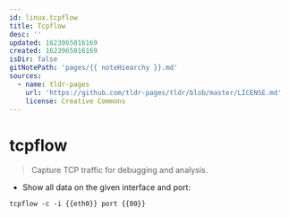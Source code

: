 ```yaml
---
id: linux.tcpflow
title: Tcpflow
desc: ''
updated: 1623965016169
created: 1623965016169
isDir: false
gitNotePath: 'pages/{{ noteHiearchy }}.md'
sources:
  - name: tldr-pages
    url: 'https://github.com/tldr-pages/tldr/blob/master/LICENSE.md'
    license: Creative Commons
---
```

# tcpflow

> Capture TCP traffic for debugging and analysis.

- Show all data on the given interface and port:

`tcpflow -c -i {{eth0}} port {{80}}`

